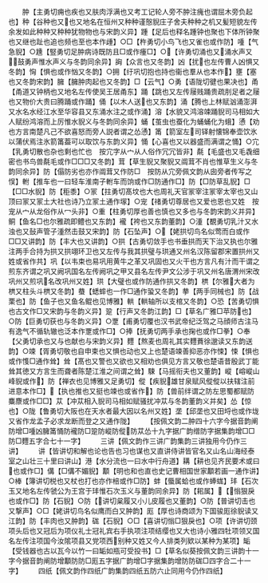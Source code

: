 <!-- { "loadSidebar": true } -->
　　肿【主勇切痈也疾也又肤肉浮满也又考工记轮人旁不肿注瘣也谓屈木旁负起也】种【谷种也又也又地名在恒州又种种谨慤貎庄子舍夫种种之机又髪短貌左传余发如此种种又种种犹物物也与宋韵义异】踵【足后也释名踵钟也聚也下体所钟聚也又继也趾也追也频也至也本作歱】○□【杵勇切小鸟飞也又雀也或作防】喠【气急貎】○尰【竪勇切足肿病诗既防且□或作瘇□】○【许勇切涌也又涌水声又鼓勇声惟水声义与冬韵同余异】詾【众言也又冬韵】凶【扰也左传曹人凶惧又冬韵】恟【惧也或作忷又冬韵】○拥【纡巩切抱也持也衞也羣从也本作】壅【塞也又冬韵宋韵】臃【臃肿肉起也又冬韵】□【云气】○勇【语陇切徤也果决也】甬【甬道又钟柄也又地名左传使吴王居甬东】踊【跳也又左传屦贱踊贵疏刖足者之屦也又物价大贵曰腾踊或作踊】俑【以木人送也又东韵】涌【腾也上林赋汹涌澎湃又水名水经江水至华容县又东涌水注之或作涌】溶【水貌又鸿溶竦踊貎司马相如大人赋纷鸿溶而上厉惟水貎义与冬韵同余异】蛹【茧虫也蚕化为蛹蛹化为蛾】慂【劝也方言南楚凡己不欲喜怒而旁人説者谓之怂慂】筩【箭室左司铎射懐锦奉壶饮氷以蒲伏焉注氷箭筩葢可以取饮与东韵义异】悀【心喜也又以器盛而满谓之悀】○宂【乳勇切散也杂也剩也忙也　按宂字从宀从人俗作冗冗皆非】氄【毛盛也又毛毳细密也书鸟兽氄毛或作□□□又冬韵】茸【草生貎又聚貎又阘茸不肖也惟草生义与冬韵同余异】防【傝防劣也亦作阘茸又作防□　按防从宂旁佩文韵从囱旁者传写之悮】軵【推车也一曰轻车淮南子軵车而饷或作□防通作□】防【□防草乱貎】□【□□水貎】防【秬黍】○冡【拄勇切髙坟也大也周礼天官冡宰注冡宰太宰也又山顶曰冡又冡土大社也诗乃立冡土通作塜】○宠【禇勇切尊居也又爱也恩也又姓　按宠从宀从龙俗作从冖头非】○重【柱勇切厚也善也慎也又多也与冬韵宋韵义并异】鲖【鱼名□也尔雅疏即鳢也又东韵】襱【袴也又东韵董韵】○湩【覩勇切乳汁又水浊也又鼔声管子湩然击鼓又宋韵】防【石坠声】○【姥拱切鸟名似莺而白或作□□又讲韵】防【丰大也又讲韵】○拱【古勇切敛手也书垂拱而天下治又执也尔雅注两手合持为拱又拱翊环卫也又左传与我其拱璧与珙通又州名汉陈留郡宋置拱州又姓或省作共】巩【以韦束也易巩用黄牛之革又巩固也又火干也方言凡有汁而干谓之煎东齐谓之巩又阙巩国名左传阙巩之甲又县名左传尹文公涉于巩又州名唐渭州宋改巩州又煎巩名改巩州又姓】珙【大璧也或作防通作拱又冬韵】栱【尔雅大者为栱又柱头斗栱又冬韵】蛬【蟋蟀也一作□通作蛩又冬韵】拲【两手同械也】防【战栗也】防【鱼子也又鱼名鲲也见博雅】輁【輁轴所以支棺又冬韵】○恐【苦勇切惧也古文作□又宋韵与冬韵义异】跫【行声又冬韵江韵】□【草名广雅□苹防也】○防【巨勇切获也与冬韵义异】○覂【甫勇切覆也汉书武帝纪泛驾之马顔师古注马有逸气不循轨辙也泛本作覂或作□】○捧【抚勇切两手承也掬也或作□拳】○奉【父勇切承也又与也献也与宋韵义异】麷【熬麦也周礼其实麷蕡徐邈读又东韵送韵】○竦【胥勇切敬也自申束也又惧也动也又上也楚语竦善抑恶亦作悚】悚【惧也或作愯□通作耸】耸【髙也又警也又欲也又相劝也俱见方言又敬也楚语昔殷武丁能耸其徳又方言生而聋者陈楚江淮之间谓之耸】駷【马摇衔夫也又董韵】嵷【嵱嵷山峰貎或作】防【禅衣也见博雅又足勇切】傱【疾貎雄甘泉赋风傱傱以扶辖注前进意本作□】【执也推也又挺也竦也或省作】防【兽前绊谓之防左思蜀都赋防麋麖或作□□】苁【冲苁相入貎司马相如赋骚扰冲苁与冬韵董韵义并矣】怂【惊也】○陇【鲁勇切大阪也在天水者最大因以名州又姓】垄【邱垄也又田埒也或作垅又省作龙孟子必求龙断而登之又通作陇】
　　【按佩文韵二肿四十六字今据音韵阐防增□喠凶臃筩悀防襱防□跫防嵷防傱防苁怂十九字据广韵缯防字据集韵增□□防□麷五字合七十一字】
　　三讲【佩文韵作三讲广韵集韵三讲独用今仍作三讲】
　　讲【皆讲切和解也论也告也习也谋也又直讲侍讲皆官名又山名山海经泰室之山壮三十里曰讲山】港【水分流也一曰水中行舟道】耩【耕也见齐民要术或曰也或作□】傋【□傋不媚貎】顜【明也和也直也史记曹相国世家顜若画一通作讲】○棒【簿讲切棁也又杖也打也亦作棓或作□防】蚌【蜃属蛤也或作蜯蛖】玤【石次玉又地名左传虢公为王宫于玤惟石次玉义与董韵同余异】防【耜属】【慃狠戾也或作□】防【石貎】○防【讲切枲履又小儿皮履也又董韵】○防【普讲切击也又撃声】○□【姥讲切鸟名似鹰而白又肿韵】厖【厚也诗商颂为下国骏厖徐貎读又江韵】防【丰肉也又肿韵】硥【石貎】○□【喜讲切慃□狠戾也】○项【许讲切颈项头后也又冠后为项仪礼士冠礼宾右手执项注项结缨也又大也诗小雅四牡项领又国名左传注项国今汝隂项县又党项西别种又姓又今人排类列欵以某种为某项】缿【受钱器也古以瓦今以竹一曰缿如瓶可受投书】□【草名似葵按佩文韵三讲韵十一字今据音韵阐防增顜防防□厖五字据广韵增□字据集韵增防防硥□四字合二十一字】
　　四纸【佩文韵作四纸广韵集韵四纸五防六止同用今仍作四纸】
